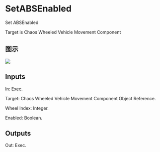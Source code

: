 # SetABSEnabled

Set ABSEnabled

Target is Chaos Wheeled Vehicle Movement Component

## 图示

![]($-20221218-19042516.png)

## Inputs

In: Exec.

Target: Chaos Wheeled Vehicle Movement Component Object Reference.

Wheel Index: Integer.

Enabled: Boolean.  

## Outputs

Out: Exec.

